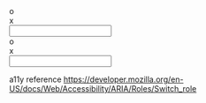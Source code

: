 <label class="ant-switch">
    <div class="ant-switch__label ant-switch__label--positive">o</div>
    <div class="ant-switch__label ant-switch__label--negative">x</div>
    <div class="ant-switch__mark-wrapper">
        <input type="switch" class="ant-switch__native-control">
        <div class="ant-switch__mark"></div>
    </div>
</label>
<label class="ant-switch ant-switch--checked">
    <div class="ant-switch__label ant-switch__label--positive">o</div>
    <div class="ant-switch__label ant-switch__label--negative">x</div>
    <div class="ant-switch__mark-wrapper">
        <input type="switch" class="ant-switch__native-control">
        <div class="ant-switch__mark"></div>
    </div>
</label>

a11y reference
https://developer.mozilla.org/en-US/docs/Web/Accessibility/ARIA/Roles/Switch_role
